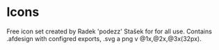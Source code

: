 # Icons
Free icon set created by Radek 'podezz' Stašek for for all use. 
Contains .afdesign with configred exports, .svg a png v @1x,@2x,@3x(32px).
